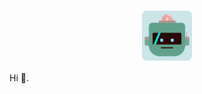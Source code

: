 # <div align="center"><img src="avatar_blue.png" align="center" height="80" width="80" /></div>
Hi 👋.
